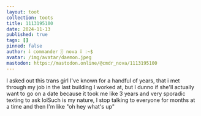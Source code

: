 ```yaml
---
layout: toot
collection: toots
title: 1113195100
date: 2024-11-13
published: true
tags: []
pinned: false
author: ⸸ commander ░ nova ⸸ :~$
avatar: /img/avatar/daemon.jpeg
mastodon: https://mastodon.online/@cmdr_nova/1113195100
---
```


I asked out this trans girl I've known for a handful of years, that i met through my job in the last building I worked at, but I dunno if she'll actually want to go on a date because it took me like 3 years and very sporadic texting to ask lolSuch is my nature, I stop talking to everyone for months at a time and then I'm like "oh hey what's up"
